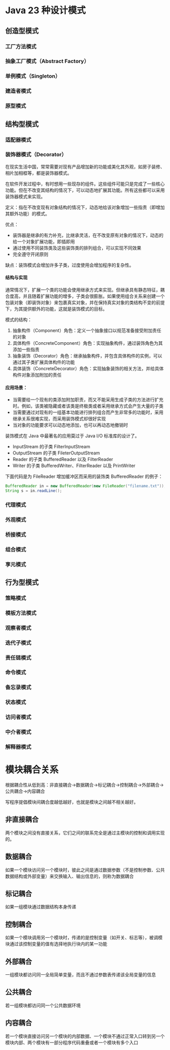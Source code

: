 # Java 23 种设计模式

## 创造型模式

### 工厂方法模式

### 抽象工厂模式（Abstract Factory）

### 单例模式（Singleton）

### 建造者模式

### 原型模式

## 结构型模式

### 适配器模式

### 装饰器模式（Decorator）
在现实生活中国，常常需要对现有产品增加新的功能或美化其外观，如房子装修、相片加相框等，都是装饰器模式。

在软件开发过程中，有时想用一些现存的组件。这些组件可能只是完成了一些核心功能。但在不改变其结构的情况下，可以动态地扩展其功能。所有这些都可以采用装饰器模式来实现。

定义：指在不改变现有对象结构的情况下，动态地给该对象增加一些指责（即增加其额外功能）的模式。

优点：
- 装饰器是继承的有力补充，比继承灵活，在不改变原有对象的情况下，动态的给一个对象扩展功能，即插即用
- 通过使用不同装饰类及这些装饰类的排列组合，可以实现不同效果
- 完全遵守开闭原则

缺点：装饰模式会增加许多子类，过度使用会增加程序的复杂性。

#### 结构与实现
通常情况下，扩展一个类的功能会使用继承方式来实现。但继承具有静态特征，耦合度高，并且随着扩展功能的增多，子类会很膨胀。如果使用组合关系来创建一个包装对象（即装饰对象）来包裹真实对象，并在保持真实对象的类结构不变的前提下，为其提供额外的功能，这就是装饰模式的目标。

模式的结构：
1. 抽象构件（Component）角色：定义一个抽象接口以规范准备接受附加责任的对象
2. 具体构件（ConcreteComponent）角色：实现抽象构件，通过装饰角色为其添加一些指责
3. 抽象装饰（Decorator）角色：继承抽象构件，并包含具体构件的实例，可以通过其子类扩展具体构件的功能
4. 具体装饰（ConcreteDecorator）角色：实现抽象装饰的相关方法，并给具体构件对象添加附加的责任

#### 应用场景：
- 当需要给一个现有的类添加附加职责，而又不能采用生成子类的方法进行扩充时。例如，该类被隐藏或者该类是终极类或者采用继承方式会产生大量的子类
- 当需要通过对现有的一组基本功能进行排列组合而产生非常多的功能时，采用继承关系很难实现，而采用装饰模式却很好实现
- 当对象的功能要求可以动态地添加，也可以再动态地撤销时

装饰模式在 Java 中最著名的应用莫过于 Java I/O 标准库的设计了。
- InputStream 的子类 FilterInputStream
- OutputStream 的子类 FileterOutputStream
- Reader 的子类 BufferedReader 以及 FilterReader 
- Writer 的子类 BufferedWriter、FilterReader 以及 PrintWriter 

下面代码是为 FileReader 增加缓冲区而采用的装饰类 BufferedReader 的例子：
```java
BufferedReader in = new BufferedReader(new FileReader("filename.txt"));
String s = in.readLine();
```


### 代理模式

### 外观模式

### 桥接模式

### 组合模式

### 享元模式

## 行为型模式

### 策略模式

### 模板方法模式

### 观察者模式

### 迭代子模式

### 责任链模式

### 命令模式

### 备忘录模式

### 状态模式

### 访问者模式

### 中介者模式

### 解释器模式

# 模块耦合关系
根据耦合性从低到高：非直接耦合→数据耦合→标记耦合→控制耦合→外部耦合→公共耦合→内容耦合

写程序提倡模块间耦合度越低越好，也就是模块之间越不相关越好。

## 非直接耦合
两个模块之间没有直接关系，它们之间的联系完全是通过主模块的控制和调用实现的。

## 数据耦合
如果一个模块访问另一个模块时，彼此之间是通过数据参数（不是控制参数、公共数据结构或外部变量）来交换输入、输出信息的，则称为数据耦合

## 标记耦合
如果一组模块通过数据结构本身传递

## 控制耦合
如果一个模块调用另一个模块时，传递的是控制变量（如开关、标志等），被调模块通过该控制变量的值有选择地执行块内的某一功能

## 外部耦合
一组模块都访问同一全局简单变量，而且不通过参数表传递该全局变量的信息

## 公共耦合
若一组模块都访问同一个公共数据环境

## 内容耦合
若一个模块直接访问另一个模块的内部数据、一个模块不通过正常入口转到另一个模块内部、两个模块有一部分程序代码重叠或者一个模块有多个入口

















